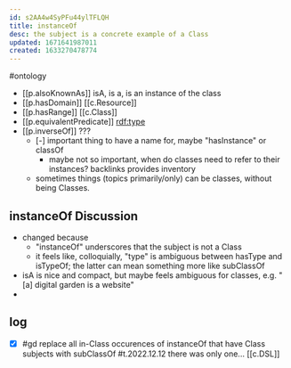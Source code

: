 ```yaml
---
id: s2AA4w4SyPFu44ylTFLQH
title: instanceOf
desc: the subject is a concrete example of a Class
updated: 1671641987011
created: 1633270478774
---
```


#ontology

- [[p.alsoKnownAs]] isA, is a, is an instance of the class
- [[p.hasDomain]] [[c.Resource]]
- [[p.hasRange]] [[c.Class]]
- [[p.equivalentPredicate]] [rdf:type](http://www.w3.org/1999/02/22-rdf-syntax-ns#type)
- [[p.inverseOf]] ???
  - [-] important thing to have a name for, maybe "hasInstance"  or classOf
    - maybe not so important, when do classes need to refer to their instances? backlinks provides inventory 
  - sometimes things (topics primarily/only) can be classes, without being Classes.
  

## instanceOf Discussion

- changed because 
  - "instanceOf" underscores that the subject is not a Class
  - it feels like, colloquially, "type" is ambiguous between hasType and isTypeOf; the latter can mean  something more like subClassOf
- isA is nice and compact, but maybe feels ambiguous for classes, e.g. "[a] digital garden is a website" 
- 

## log

- [x] #gd replace all in-Class occurences of instanceOf that have Class subjects with subClassOf
  #t.2022.12.12 there was only one... [[c.DSL]]